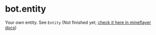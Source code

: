 # bot.entity

Your own entity. See `Entity` (Not finished yet, [check it here in mineflayer docs](https://github.com/PrismarineJS/mineflayer/blob/master/docs/api.md#entity))

